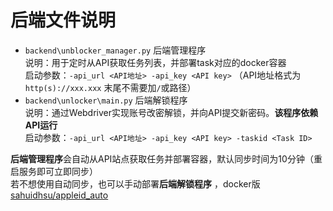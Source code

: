# 后端文件说明

* `backend\unblocker_manager.py` 后端管理程序\
  说明：用于定时从API获取任务列表，并部署task对应的docker容器\
  启动参数：`-api_url <API地址> -api_key <API key>` （API地址格式为`http(s)://xxx.xxx` 末尾不需要加`/`或路径）
* `backend\unlocker\main.py` 后端解锁程序\
  说明：通过Webdriver实现账号改密解锁，并向API提交新密码。**该程序依赖API运行**\
  启动参数：`-api_url <API地址> -api_key <API key> -taskid <Task ID>`

**后端管理程序**会自动从API站点获取任务并部署容器，默认同步时间为10分钟（重启服务即可立即同步）\
若不想使用自动同步，也可以手动部署**后端解锁程序** ，docker版 [sahuidhsu/appleid\_auto](https://hub.docker.com/r/sahuidhsu/appleid\_auto)
